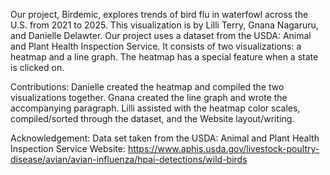 Our project, Birdemic, explores trends of bird flu in waterfowl across the U.S. from 2021 to 2025. This visualization is by Lilli Terry, Gnana Nagaruru, and Danielle Delawter. Our project uses a dataset from the USDA: Animal and Plant Health Inspection Service. It consists of two visualizations: a heatmap and a line graph. The heatmap has a special feature when a state is clicked on. 

Contributions:
Danielle created the heatmap and compiled the two visualizations together. 
Gnana created the line graph and wrote the accompanying paragraph. 
Lilli assisted with the heatmap color scales, compiled/sorted through the dataset, and the Website layout/writing.

Acknowledgement:
Data set taken from the USDA: Animal and Plant Health Inspection Service
Website: https://www.aphis.usda.gov/livestock-poultry-disease/avian/avian-influenza/hpai-detections/wild-birds
